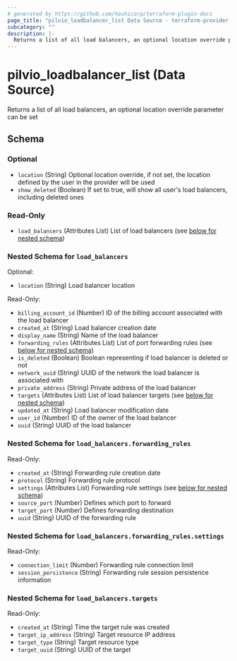```yaml
---
# generated by https://github.com/hashicorp/terraform-plugin-docs
page_title: "pilvio_loadbalancer_list Data Source - terraform-provider-pilvio"
subcategory: ""
description: |-
  Returns a list of all load balancers, an optional location override parameter can be set
---
```


# pilvio_loadbalancer_list (Data Source)

Returns a list of all load balancers, an optional location override parameter can be set



<!-- schema generated by tfplugindocs -->
## Schema

### Optional

- `location` (String) Optional location override, if not set, the location defined by the user in the provider will be used
- `show_deleted` (Boolean) If set to true, will show all user's load balancers, including deleted ones

### Read-Only

- `load_balancers` (Attributes List) List of load balancers (see [below for nested schema](#nestedatt--load_balancers))

<a id="nestedatt--load_balancers"></a>
### Nested Schema for `load_balancers`

Optional:

- `location` (String) Load balancer location

Read-Only:

- `billing_account_id` (Number) ID of the billing account associated with the load balancer
- `created_at` (String) Load balancer creation date
- `display_name` (String) Name of the load balancer
- `forwarding_rules` (Attributes List) List of port forwarding rules (see [below for nested schema](#nestedatt--load_balancers--forwarding_rules))
- `is_deleted` (Boolean) Boolean representing if load balancer is deleted or not
- `network_uuid` (String) UUID of the network the load balancer is associated with
- `private_address` (String) Private address of the load balancer
- `targets` (Attributes List) List of load balancer targets (see [below for nested schema](#nestedatt--load_balancers--targets))
- `updated_at` (String) Load balancer modification date
- `user_id` (Number) ID of the owner of the load balancer
- `uuid` (String) UUID of the load balancer

<a id="nestedatt--load_balancers--forwarding_rules"></a>
### Nested Schema for `load_balancers.forwarding_rules`

Read-Only:

- `created_at` (String) Forwarding rule creation date
- `protocol` (String) Forwarding rule protocol
- `settings` (Attributes List) Forwarding rule settings (see [below for nested schema](#nestedatt--load_balancers--forwarding_rules--settings))
- `source_port` (Number) Defines which port to forward
- `target_port` (Number) Defines forwarding destination
- `uuid` (String) UUID of the forwarding rule

<a id="nestedatt--load_balancers--forwarding_rules--settings"></a>
### Nested Schema for `load_balancers.forwarding_rules.settings`

Read-Only:

- `connection_limit` (Number) Forwarding rule connection limit
- `session_persistence` (String) Forwarding rule session persistence information



<a id="nestedatt--load_balancers--targets"></a>
### Nested Schema for `load_balancers.targets`

Read-Only:

- `created_at` (String) Time the target rule was created
- `target_ip_address` (String) Target resource IP address
- `target_type` (String) Target resource type
- `target_uuid` (String) UUID of the target



